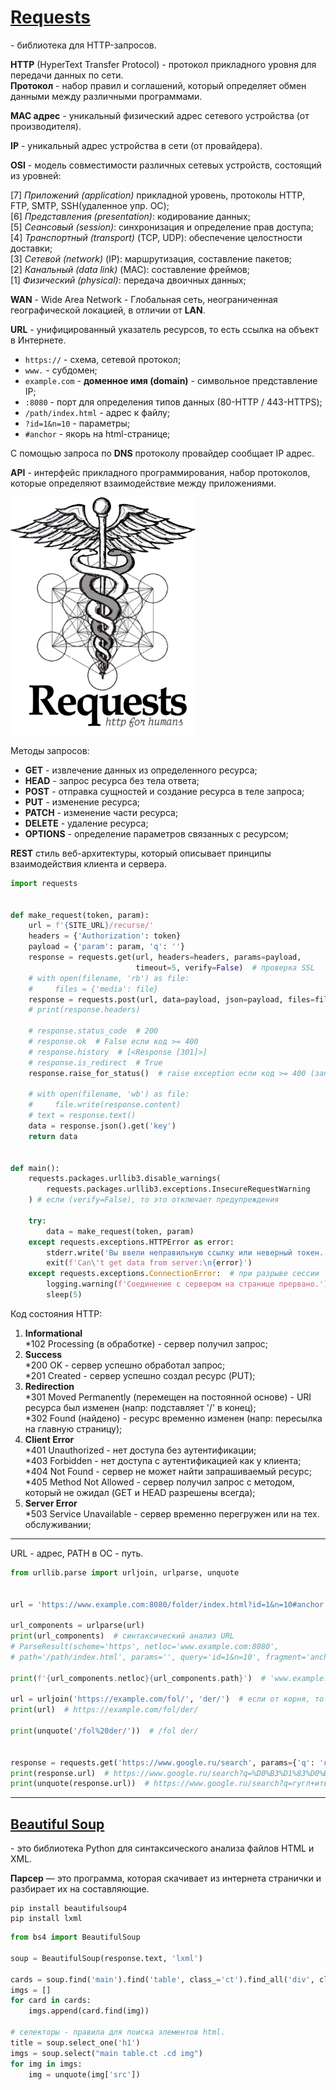 # [Requests](https://requests.readthedocs.io/en/latest/)

\- библиотека для HTTP-запросов.

**HTTP** (HyperText Transfer Protocol) - протокол прикладного уровня для передачи данных по сети.\
**Протокол** - набор правил и соглашений, который определяет обмен данными между различными программами.

**MAC адрес** - уникальный физический адрес сетевого устройства (от производителя).

**IP** - уникальный адрес устройства в сети (от провайдера).

**OSI** - модель совместимости различных сетевых устройств, состоящий из уровней:

[7] *Приложений (application)* прикладной уровень, протоколы HTTP, FTP, SMTP, SSH(удаленное упр. ОС);\
[6] *Представления (presentation)*: кодирование данных;\
[5] *Сеансовый (session)*: синхронизация и определение прав доступа;\
[4] *Транспортный (transport)* (TCP, UDP): обеспечение целостности доставки;\
[3] *Сетевой (network)* (IP): маршрутизация, составление пакетов;\
[2] *Канальный (data link)* (MAC): составление фреймов;\
[1] *Физический (physical)*: передача двоичных данных;

**WAN** - Wide Area Network - Глобальная сеть, неограниченная географической локацией, в отличии от **LAN**.

**URL** - унифицированный указатель ресурсов, то есть ссылка на объект в Интернете.

* `https://` - схема, сетевой протокол;
* `www.` - субдомен;
* `example.com` - **доменное имя (domain)** - символьное представление IP;
* `:8080` - порт для определения типов данных (80-HTTP / 443-HTTPS);
* `/path/index.html` - адрес к файлу;
* `?id=1&n=10` - параметры;
* `#anchor` - якорь на html-странице;

С помощью запроса по **DNS** протоколу провайдер сообщает IP адрес.

**API** - интерфейс прикладного программирования, набор протоколов, которые определяют взаимодействие между приложениями. 

<img src="images/requests.webp" alt="Logo requests" title="logo requests" style="height: 380px;" />

Методы запросов:

* **GET** - извлечение данных из определенного ресурса;
* **HEAD** - запрос ресурса без тела ответа;
* **POST** - отправка сущностей и создание ресурса в теле запроса;
* **PUT** - изменение ресурса;
* **PATCH** - изменение части ресурса;
* **DELETE** - удаление ресурса;
* **OPTIONS** - определение параметров связанных с ресурсом;

**REST** стиль веб-архитектуры, который описывает принципы взаимодействия клиента и сервера.

```python
import requests


def make_request(token, param):
    url = f'{SITE_URL}/recurse/'
    headers = {'Authorization': token}
    payload = {'param': param, 'q': ''}
    response = requests.get(url, headers=headers, params=payload,
                            timeout=5, verify=False)  # проверка SSL
    # with open(filename, 'rb') as file:
    #     files = {'media': file}
    response = requests.post(url, data=payload, json=payload, files=files)
    # print(response.headers)
    
    # response.status_code  # 200
    # response.ok  # False если код >= 400
    # response.history  # [<Response [301]>]
    # response.is_redirect  # True
    response.raise_for_status()  # raise exception если код >= 400 (запрос завершился неудачно)

    # with open(filename, 'wb') as file:
    #     file.write(response.content)
    # text = response.text()
    data = response.json().get('key')
    return data


def main():
    requests.packages.urllib3.disable_warnings(
        requests.packages.urllib3.exceptions.InsecureRequestWarning
    ) # если (verify=False), то это отключает предупреждения
        
    try:
        data = make_request(token, param)
    except requests.exceptions.HTTPError as error:
        stderr.write('Вы ввели неправильную ссылку или неверный токен.')
        exit(f'Can\'t get data from server:\n{error}')
    except requests.exceptions.ConnectionError:  # при разрыве сессии
        logging.warning(f'Соединение с сервером на странице прервано.')
        sleep(5)
```

Код состояния HTTP:

1. **Informational**\
    *102 Processing (в обработке) - сервер получил запрос;
2. **Success**\
    *200 OK - сервер успешно обработал запрос;\
    *201 Created - сервер успешно создал ресурс (PUT);
3. **Redirection**\
    *301 Moved Permanently (перемещен на постоянной основе) - URI ресурса был изменен (напр: подставляет '/' в конец);\
    *302 Found (найдено) - ресурс временно изменен (напр: пересылка на главную страницу);
4. **Client Error**\
    *401 Unauthorized - нет доступа без аутентификации;\
    *403 Forbidden - нет доступа с аутентификацией как у клиента;\
    *404 Not Found - сервер не может найти запрашиваемый ресурс;\
    *405 Method Not Allowed - сервер получил запрос с методом, который не ожидал (GET и HEAD разрешены всегда);
5. **Server Error**\
    *503 Service Unavailable - сервер временно перегружен или на тех. обслуживании;

---

URL - адрес, PATH в ОС - путь.

```python
from urllib.parse import urljoin, urlparse, unquote


url = 'https://www.example.com:8080/folder/index.html?id=1&n=10#anchor'

url_components = urlparse(url)
print(url_components)  # синтаксический анализ URL
# ParseResult(scheme='https', netloc='www.example.com:8080',
# path='/path/index.html', params='', query='id=1&n=10', fragment='anchor')

print(f'{url_components.netloc}{url_components.path}')  # 'www.example.com:8080/path/index.html'

url = urljoin('https://example.com/fol/', 'der/')  # если от корня, то '/der/'
print(url)  # https://example.com/fol/der/

print(unquote('/fol%20der/'))  # /fol der/


response = requests.get('https://www.google.ru/search', params={'q': 'гугл ить'})
print(response.url)  # https://www.google.ru/search?q=%D0%B3%D1%83%D0%B3%D0%BB+%D0%B8%D1%82%D1%8C
print(unquote(response.url))  # https://www.google.ru/search?q=гугл+ить
```

 ---

## [Beautiful Soup](https://beautiful-soup-4.readthedocs.io/en/latest/#css-selectors)

\- это библиотека Python для синтаксического анализа файлов HTML и XML.

**Парсер** — это программа, которая скачивает из интернета странички и разбирает их на составляющие.

```
pip install beautifulsoup4
pip install lxml
```

```python
from bs4 import BeautifulSoup

soup = BeautifulSoup(response.text, 'lxml')

cards = soup.find('main').find('table', class_='ct').find_all('div', class_='cd')
imgs = []
for card in cards:
    imgs.append(card.find(img))

# селекторы - правила для поиска элементов html.
title = soup.select_one('h1')
imgs = soup.select("main table.ct .cd img")
for img in imgs:
    img = unquote(img['src'])
```
